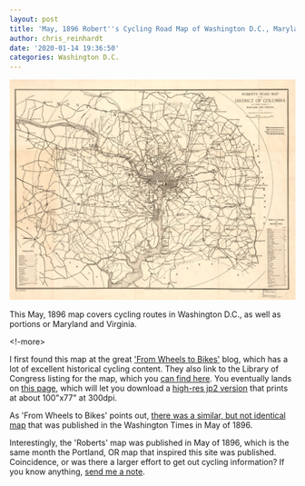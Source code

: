 ```yaml
---
layout: post
title: 'May, 1896 Robert''s Cycling Road Map of Washington D.C., Maryland & Virginia'
author: chris_reinhardt
date: '2020-01-14 19:36:50'
categories: Washington D.C.
---
```

[![May 1896 Washington D.C. Cycling Map](/assets/img/uploads/washington-dc-may-1896-roberts-road-map.jpg "May 1896 washington D.C. Cycling Map")](/assets/img/uploads/washington-dc-may-1896-roberts-road-map.jp2)

This May, 1896 map covers cycling routes in Washington D.C., as well as portions or Maryland and Virginia.

<!-more>

I first found this map at the great ['From Wheels to Bikes'](http://wheelbike.blogspot.com/2016/01/1896-bicycle-map-for-dc-and-area.html) blog, which has a lot of excellent historical cycling content. They also link to the Library of Congress listing for the map, which you [can find here](http://lccn.loc.gov/88693356). You eventually lands on [this page](https://www.loc.gov/resource/g3851p.ct004805/), which will let you download a [high-res jp2 version](/assets/img/uploads/washington-dc-may-1896-roberts-road-map.jp2) that prints at about 100"x77" at 300dpi.

As 'From Wheels to Bikes' points out, [there was a similar, but not identical map](http://wheelbike.blogspot.com/2011/03/1896-map-of-washington-bicycle-tours.html) that was published in the Washington Times in May of 1896.

Interestingly, the 'Roberts' map was published in May of 1896, which is the same month the Portland, OR map that inspired this site was published. Coincidence, or was there a larger effort to get out cycling information? If you know anything, [send me a note](/about).
